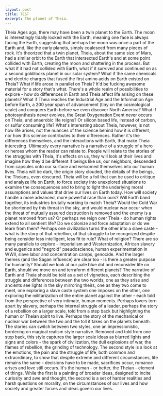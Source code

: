 ```yaml
---
layout: post
title: TEST
excerpt: The planet of Theia.
---
```

Theia
Ages ago, there may have been a twin planet to the Earth. The moon is interestingly tidally locked with the Earth, meaning one face is always facing the Earth, suggesting that perhaps the moon was once a part of the Earth and, like the early planets, simply coalesced from many pieces of rock. It's theorized that a twin planet, Theia, about the same size of Mars, had a similar orbit to the Earth that intersected Earth's and at some point collided with Earth, creating the moon and shattering in the process.
But what if it had not collided with Earth, what if it survived and continued on as a second goldilocks planet in our solar system? What if the same chemicals and electric charges that fused the first amino acids on Earth existed on Theia? What if life arose in parallel on Theia?
It'd be fucking awesome material for a story that's what. There's a whole realm of possibilities to explore - how do differences in Earth and Theia affect life arising on these planets? What if Theia reaches the Industrial Age and the Information Age before Earth, a 200 year span of advancement (tiny on the cosmological scale) and conquers Earth before we even discover North America? What if photosynthesis never evolves, the Great Oxygenation Event never occurs on Theia, and anaerobic life reigns? Or silicon based life, instead of carbon, or sulfur consuming life?
What's interesting about Theia, however, is not how life arises, not the nuances of the science behind how it is different, nor how this science contributes to their differences. Rather it's the differences themselves, and the interactions with Earth, that make Theia interesting. Ultimately every narrative is a narrative of a struggle of a hero or heroes whom the reader can relate to. People will relate to the stories of the struggles with Theia, it's effects on us, they will look at their lives and imagine how they'd be different if beings like us, our neighbors, descended from capsules onto our surface and welcomed themselves into our human lives. Theia will be dark, the origin story clouded, the details of the beings, the Theians, even obscured. Theia will be a foil that can be used to critique and analyze life on Earth, to force society into unexplored situations to examine the consequences and to bring to light the underlying moral assumptions and values that drive our lives on Earth today. How will society handle a more advanced, more powerful race than ours? Will Earth band together, its industries brutally working to match Theia? Would the Cold War be shortened by this threat in the sky, and would nuclear war occur when the threat of mutually assured destruction is removed and the enemy is a planet removed from us? Or perhaps we reign over Theia - do human rights extend to all sentient life? Do we colonize and force adaptation or do we learn from them? Perhaps one civilization turns the other into a slave caste - what is the story of that rebellion, of that struggle to be recognized despite being consider less intelligent, less fit to rule? What of religion?
There are so many parallels to explore - imperialism and Westernization, African slavery and eugenics and "negroid" pseudoscience, human experimentation in WWII, slave labor and concentration camps, genocide. And the larger themes (and the Sagan influence) are clear too - is there a greater purpose for humanity? Should we look at our pale blue dot and reconsider life on Earth, should we move on and terraform different planets?
The narrative of Earth and Theia should be told as a set of vignettes, each describing the struggle and differences between the two worlds, one as they arise and ancients see lights in the sky mirroring theirs, one as they two come to meet, one exploring a slave caste system one imposes on the other, one exploring the militarization of the entire planet against the other - each told from the perspective of very intimate, human moments. Perhaps lovers torn apart by slavery, perhaps the internal struggle of a leader, perhaps the story of a rebellion on a larger scale, told from a step back but highlighting the human or Theian spirit to live. Perhaps the story of the mechanical or nuclear war between the two and the toll it takes on the planets beneath. The stories can switch between two styles, one an impressionistic, bordering on magical realism style narrative. Removed and told from one step back, this style captures the larger scale ideas as blurred lights and signs and colors - the spark of civilization, the dull explosions of war, the flames of rebellion, the grinding of technology. The second style is a look at the emotions, the pain and the struggle of life, both common and extraordinary, to show that despite extreme and different circumstances, life remains the same - decisions have to be made, sacrifices occur, romance arises and love still occurs. It's the human - or better, the Theian - element of things. While the first is a painting of broader ideas, designed to incite curiosity and awe and thought, the second is a set of harder realities and harsh questions on morality, on the circumstances of our lives and how society and greater forces and ideas govern our lives.